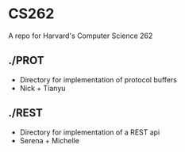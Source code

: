 # CS262
A repo for Harvard's Computer Science 262

## ./PROT
- Directory for implementation of protocol buffers
- Nick + Tianyu

## ./REST
- Directory for implementation of a REST api
- Serena + Michelle
